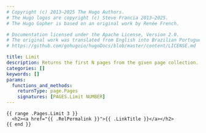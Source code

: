 ```yaml
---
# Copyright (c) 2013–2025 The Hugo Authors.
# The Hugo logos are copyright (c) Steve Francia 2013–2025.
# The Hugo Gopher is based on an original work by Renée French.

# Documentation licensed under the Apache License, Version 2.0.
# The original work was translated from English into Brazilian Portuguese.
# https://github.com/gohugoio/hugoDocs/blob/master/content/LICENSE.md

title: Limit
description: Returns the first N pages from the given page collection.
categories: []
keywords: []
params:
  functions_and_methods:
    returnType: page.Pages
    signatures: [PAGES.Limit NUMBER]
---
```


```go-html-template
{{ range .Pages.Limit 3 }}
  <h2><a href="{{ .RelPermalink }}">{{ .LinkTitle }}</a></h2>
{{ end }}
```
